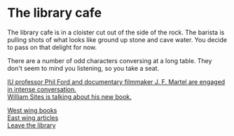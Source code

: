 # The library cafe

The library cafe is in a cloister cut out of the side of the rock. The barista is pulling shots of what looks like ground up stone and cave water. You decide to pass on that delight for now. 

There are a number of odd characters conversing at a long table. They don't seem to mind you listening, so you take a seat.  

[IU professor Phil Ford and documentary filmmaker J. F. Martel are engaged in intense conversation.](https://www.weirdstudies.com/60)  
[William Sites is talking about his new book.](https://open.spotify.com/episode/5IHQA0SvndPyG5NdBqfws9?si=3b06abeda9204fcc&nd=1)

[West wing books](books.html)  
[East wing articles](articles.html)  
[Leave the library](crossroads.html)  
